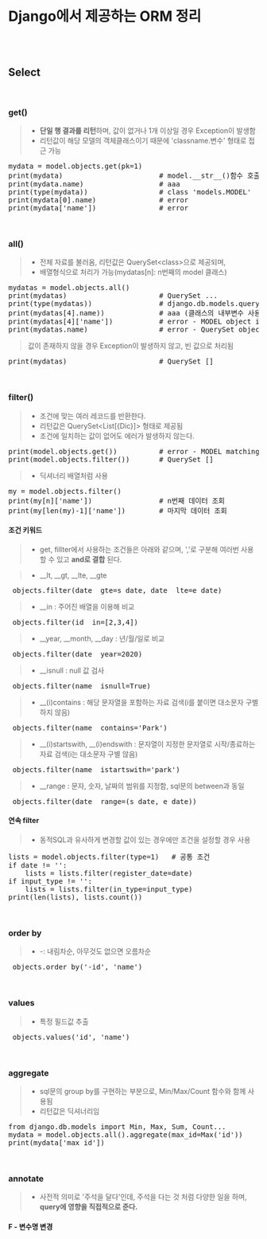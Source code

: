 # Django에서 제공하는 ORM 정리
</br></br>


## Select
</br>

### get()
> * **단일 행 결과를 리턴**하며, 값이 없거나 1개 이상일 경우 Exception이 발생함
> * 리턴값이 해당 모델의 객체클래스이기 때문에 'classname.변수' 형태로 접근 가능
<pre>mydata = model.objects.get(pk=1)
print(mydata)                       # model.__str__()함수 호출
print(mydata.name)                  # aaa
print(type(mydata))                 # class 'models.MODEL'
print(mydata[0].name)               # error
print(mydata['name'])               # error</pre>
</br>

### all()
> * 전체 자료를 불러옴, 리턴값은 QuerySet&lt;class&gt;으로 제공되며, 
> * 배열형식으로 처리가 가능(mydatas[n]: n번째의 model 클래스)
<pre>mydatas = model.objects.all()
print(mydatas)                      # QuerySet ...
print(type(mydatas))                # django.db.models.query.QuerySet
print(mydatas[4].name))             # aaa (클래스의 내부변수 사용)
print(mydatas[4]['name'])           # error - MODEL object is not subscriptable
print(mydatas.name)                 # error - QuerySet object has no attribute 'name'</pre>
> 값이 존재하지 않을 경우 Exception이 발생하지 않고, 빈 값으로 처리됨
<pre>print(mydatas)                      # QuerySet []</pre>
</br>

### filter()
> * 조건에 맞는 여러 레코드를 반환한다.
> * 리턴값은 QuerySet&lt;List&#91;&#123;Dic&#125;&#93;&gt; 형태로 제공됨
> * 조건에 일치하는 값이 없어도 에러가 발생하지 않는다.
<pre>print(model.objects.get())          # error - MODEL matching query does not exist
print(model.objects.filter())       # QuerySet []</pre>
> * 딕셔너리 배열처럼 사용
<pre>my = model.objects.filter()
print(my[n]['name'])                # n번째 데이터 조회
print(my[len(my)-1]['name'])        # 마지막 데이터 조회</pre>

#### 조건 키워드
> * get, fillter에서 사용하는 조건들은 아래와 같으며, ','로 구분해 여러번 사용 할 수 있고 **and로 결합** 된다. </br>

> * __lt, __gt, __lte, __gte
<pre> objects.filter(date__gte=s_date, date__lte=e_date)</pre>

> * __in : 주어진 배열을 이용해 비교
<pre> objects.filter(id__in=[2,3,4])</pre>

> * __year, __month, __day : 년/월/일로 비교
<pre> objects.filter(date__year=2020)</pre>

> * __isnull : null 값 검사
<pre> objects.filter(name__isnull=True)</pre>

> * __(i)contains : 해당 문자열을 포함하는 자료 검색(i를 붙이면 대소문자 구별하지 않음)
<pre> objects.filter(name__contains='Park')</pre>

> * __(i)startswith, __(i)endswith : 문자열이 지정한 문자열로 시작/종료하는 자료 검색(i는 대소문자 구별 않음)
<pre> objects.filter(name__istartswith='park')</pre>

> * __range : 문자, 숫자, 날짜의 범위를 지정함, sql문의 between과 동일
<pre> objects.filter(date__range=(s_date, e_date))</pre>

#### 연속 filter
> * 동적SQL과 유사하게 변경할 값이 있는 경우에만 조건을 설정할 경우 사용
<pre>lists = model.objects.filter(type=1)   # 공통 조건
if date != '':
    lists = lists.filter(register_date=date)
if input_type != '':
    lists = lists.filter(in_type=input_type)
print(len(lists), lists.count())</pre>
</br>

### order by
> * -: 내림차순, 아무것도 없으면 오름차순
<pre> objects.order_by('-id', 'name')</pre>
</br>

### values
> * 특정 필드값 추출
<pre> objects.values('id', 'name')</pre>
</br>

### aggregate
> * sql문의 group by를 구현하는 부분으로, Min/Max/Count 함수와 함께 사용됨
> * 리턴값은 딕셔너리임
<pre>from django.db.models import Min, Max, Sum, Count...
mydata = model.objects.all().aggregate(max_id=Max('id'))
print(mydata['max_id'])</pre>
</br>

### annotate
> * 사전적 의미로 '주석을 달다'인데, 주석을 다는 것 처럼 다양한 일을 하며, **query에 영향을 직접적으로 준다.**
#### F - 변수명 변경

